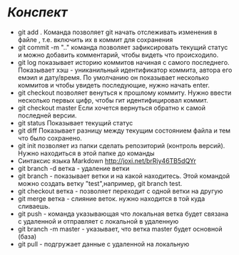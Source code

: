 # *Конспект*

* git add .    Команда позволяет git начать отслеживать изменения в файле , т.е. включить их в коммит для сохранения
* git commit -m ".." команда позволяет зафиксировать текущий статус и можно добавить комментарий, чтобы видеть что происходило.
* git log  показывает историю коммитов начиная с самого последнего. Показывает хэш - униканильный идентификатор коммита, автора его емэил и дату/время. По умолчанию он показывает несколько коммитов и чтобы увидеть последующие, нужно начать enter.
* git checkout   позволяет венуться к прошлому коммиту. Нужно ввести несколько первых цифр, чтобы гит идентифицировал коммит.
* git checkout master  Если хочется вернуться обратно к самой последней версии.   
* git status  Показывает текущий статус
* git diff  Показывает разницу между текущим состоянием файла и тем что было сохранено.
* git init позволяет из папки сделать репозиторий (контроль версий). Нужно находиться в этой папке до команды 
* Синтаксис языка Markdown http://joxi.net/brRjy46TB5dQYr
* git branch -d ветка  - удаление ветки
* git branch - показывает ветки и на какой находитесь. Этой командой можно создать ветку "test",например, git branch test.
* git checkout ветка - позволяет переходит с одной ветки на другую
* git merge ветка - слияние веток. нужно находится в той куда сливаешь.
* git push - команда указывающая что локальная ветка будет связана с удаленной и отправляет с локальной в удаленную
* git branch -m master - указывает, что ветка master будет основной (база)
* git pull - подгружает данные с удаленной на локальную
